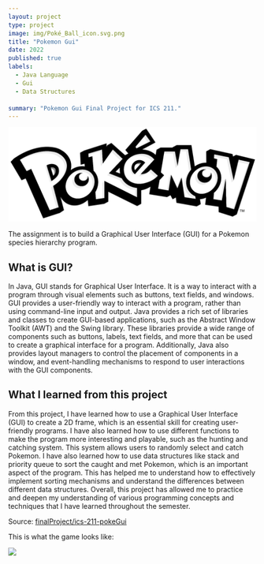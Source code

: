 ```yaml
---
layout: project
type: project
image: img/Poké_Ball_icon.svg.png
title: "Pokemon Gui"
date: 2022
published: true
labels:
  - Java Language
  - Gui
  - Data Structures
  
summary: "Pokemon Gui Final Project for ICS 211."
---
```

<img class="img-fluid" src="../img/pokemon-logo-black-transparent.png">

The assignment is to build a Graphical User Interface (GUI) for a Pokemon species hierarchy program.  

## What is GUI? 
In Java, GUI stands for Graphical User Interface. It is a way to interact with a program through visual elements such as buttons, text fields, and windows. GUI provides a user-friendly way to interact with a program, rather than using command-line input and output. Java provides a rich set of libraries and classes to create GUI-based applications, such as the Abstract Window Toolkit (AWT) and the Swing library. These libraries provide a wide range of components such as buttons, labels, text fields, and more that can be used to create a graphical interface for a program. Additionally, Java also provides layout managers to control the placement of components in a window, and event-handling mechanisms to respond to user interactions with the GUI components.

## What I learned from this project
From this project, I have learned how to use a Graphical User Interface (GUI) to create a 2D frame, which is an essential skill for creating user-friendly programs. I have also learned how to use different functions to make the program more interesting and playable, such as the hunting and catching system. This system allows users to randomly select and catch Pokemon. I have also learned how to use data structures like stack and priority queue to sort the caught and met Pokemon, which is an important aspect of the program. This has helped me to understand how to effectively implement sorting mechanisms and understand the differences between different data structures. Overall, this project has allowed me to practice and deepen my understanding of various programming concepts and techniques that I have learned throughout the semester.

Source: <a href="https://github.com/hokwaichan/ICS211FinalProject"><i class="large github icon "></i>finalProject/ics-211-pokeGui</a>


This is what the game looks like:


<img class="img-fluid" src="../img//img/pokeGui.png">


